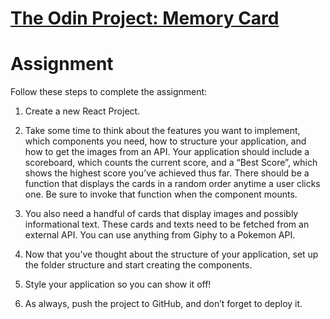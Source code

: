 # [The Odin Project: Memory Card](https://www.theodinproject.com/lessons/node-path-react-new-memory-card)

# Assignment
Follow these steps to complete the assignment:

1. Create a new React Project.

2. Take some time to think about the features you want to implement, which components you need, how to structure your application, and how to get the images from an API. Your application should include a scoreboard, which counts the current score, and a “Best Score”, which shows the highest score you’ve achieved thus far. There should be a function that displays the cards in a random order anytime a user clicks one. Be sure to invoke that function when the component mounts.

3. You also need a handful of cards that display images and possibly informational text. These cards and texts need to be fetched from an external API. You can use anything from Giphy to a Pokemon API.

4. Now that you’ve thought about the structure of your application, set up the folder structure and start creating the components.

5. Style your application so you can show it off!

6. As always, push the project to GitHub, and don’t forget to deploy it.

